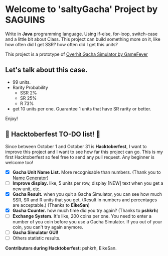 # Welcome to 'saltyGacha' Project by SAGUINS
Write in **Java** programming language. Using if-else, for-loop, switch-case and a little bit about Class. This project can build something more on it, like how often did I get SSR? how often did I get this units?

This project is a prototype of [Overhit Gacha Simulator by GameFever](https://overhit.gamefever.co/gacha/)

## Let's talk about this case.
- 99 units.
- Rarity Probability
  - SSR 2%
  - SR 25%
  - R 73%
- get 10 units per one. Guarantee 1 units that have SR rarity or better.

Enjoy!

## 🎃 Hacktoberfest TO-DO list! 🎃
Since between October 1 and October 31 is **Hacktoberfest**, I want to improve this project and I want to see how far this project can go. This is my first Hacktoberfest so feel free to send any pull request. Any beginner is welcome too!
- [x] **Gacha Unit Name List.** More recognisable than numbers. (Thank you to [Name Generator](https://www.name-generator.org.uk/fantasy/))
- [ ] **Improve display.** like, 5 units per row, display [NEW] text when you get a new unit, etc.
- [x] **Gacha Result.** when you quit a Gacha Simulator, you can see how much SSR, SR and R units that you get. (Result in numbers and percentages are acceptable.) (Thanks to **EikeSan**)
- [x] **Gacha Counter.** how much time did you try again? (Thanks to **pshkrh**)
- [ ] **Exchange System.** It's like, 200 coins per one. You need to enter a number of you coin before you use a Gacha Simulator. If you out of your coin, you can't try again anymore.
- [ ] **Gacha Simulator GUI!**
- [ ] Others statistic results.

**Contributors during Hacktoberfest:** pshkrh, EikeSan.
